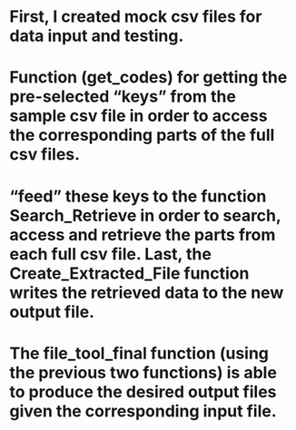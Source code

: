 # First, I created mock csv files for data input and testing.
# Function (get_codes) for getting the pre-selected “keys” from the sample csv file in order to access the corresponding parts of the full csv files. 
# “feed” these keys to the function Search_Retrieve in order to search, access and retrieve the parts from each full csv file. Last, the Create_Extracted_File function writes the retrieved data to the new output file. 
# The file_tool_final function (using the previous two functions) is able to produce the desired output files given the corresponding input file.
